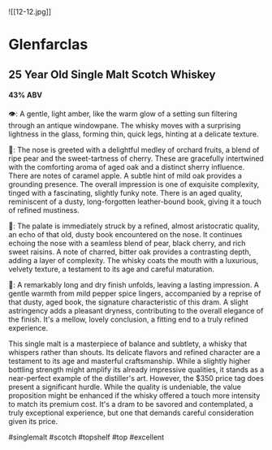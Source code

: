 ![[12-12.jpg]]
# Glenfarclas
## 25 Year Old Single Malt Scotch Whiskey
#### 43% ABV
👁: A gentle, light amber, like the warm glow of a setting sun filtering through an antique windowpane. The whisky moves with a surprising lightness in the glass, forming thin, quick legs, hinting at a delicate texture.

👃: The nose is greeted with a delightful medley of orchard fruits, a blend of ripe pear and the sweet-tartness of cherry. These are gracefully intertwined with the comforting aroma of aged oak and a distinct sherry influence. There are notes of caramel apple. A subtle hint of mild oak provides a grounding presence. The overall impression is one of exquisite complexity, tinged with a fascinating, slightly funky note. There is an aged quality, reminiscent of a dusty, long-forgotten leather-bound book, giving it a touch of refined mustiness.

👅: The palate is immediately struck by a refined, almost aristocratic quality, an echo of that old, dusty book encountered on the nose.  It continues echoing the nose with a seamless blend of pear, black cherry, and rich sweet raisins. A note of charred, bitter oak provides a contrasting depth, adding a layer of complexity. The whisky coats the mouth with a luxurious, velvety texture, a testament to its age and careful maturation.

🏁: A remarkably long and dry finish unfolds, leaving a lasting impression. A gentle warmth from mild pepper spice lingers, accompanied by a reprise of that dusty, aged book, the signature characteristic of this dram. A slight astringency adds a pleasant dryness, contributing to the overall elegance of the finish. It's a mellow, lovely conclusion, a fitting end to a truly refined experience. 

This single malt is a masterpiece of balance and subtlety, a whisky that whispers rather than shouts. Its delicate flavors and refined character are a testament to its age and masterful craftsmanship. While a slightly higher bottling strength might amplify its already impressive qualities, it stands as a near-perfect example of the distiller's art. However, the $350 price tag does present a significant hurdle. While the quality is undeniable, the value proposition might be enhanced if the whisky offered a touch more intensity to match its premium cost. It's a dram to be savored and contemplated, a truly exceptional experience, but one that demands careful consideration given its price.

#singlemalt #scotch #topshelf #top #excellent


